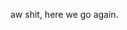 aw shit, here we go again.

<!---
GoudyuGood/GoudyuGood is a ✨ special ✨ repository because its `README.md` (this file) appears on your GitHub profile.
You can click the Preview link to take a look at your changes.
--->
